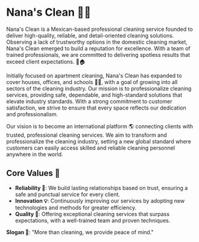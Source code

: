 <h1>Nana's Clean 🧼✨</h1>

<p>
    Nana's Clean is a Mexican-based professional cleaning service founded to deliver high-quality, reliable, and detail-oriented cleaning solutions. Observing a lack of trustworthy options in the domestic cleaning market, Nana's Clean emerged to build a reputation for excellence. With a team of trained professionals, we are committed to delivering spotless results that exceed client expectations. 🧽🏠
</p>

<p>
    Initially focused on apartment cleaning, Nana's Clean has expanded to cover houses, offices, and schools 🏢🏫, with a goal of growing into all sectors of the cleaning industry. Our mission is to professionalize cleaning services, providing safe, dependable, and high-standard solutions that elevate industry standards. With a strong commitment to customer satisfaction, we strive to ensure that every space reflects our dedication and professionalism.
</p>

<p>
    Our vision is to become an international platform 🌎 connecting clients with trusted, professional cleaning services. We aim to transform and professionalize the cleaning industry, setting a new global standard where customers can easily access skilled and reliable cleaning personnel anywhere in the world.
</p>

<h2>Core Values 🧡</h2>
<ul>
    <li><strong>Reliability 🤝</strong>: We build lasting relationships based on trust, ensuring a safe and punctual service for every client.</li>
    <li><strong>Innovation 💡</strong>: Continuously improving our services by adopting new technologies and methods for greater efficiency.</li>
    <li><strong>Quality 🌟</strong>: Offering exceptional cleaning services that surpass expectations, with a well-trained team and proven techniques.</li>
</ul>

<p><strong>Slogan 🎯</strong>: "More than cleaning, we provide peace of mind."</p>
